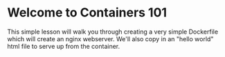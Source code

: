 # Welcome to Containers 101

This simple lesson will walk you through creating a very simple Dockerfile which will create an nginx webserver. We'll also copy in an "hello world" html file to serve up from the container.
